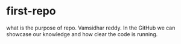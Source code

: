 # first-repo
what is the purpose of repo.
Vamsidhar reddy. In the GitHub we can showcase our knowledge and how clear the code is running.
